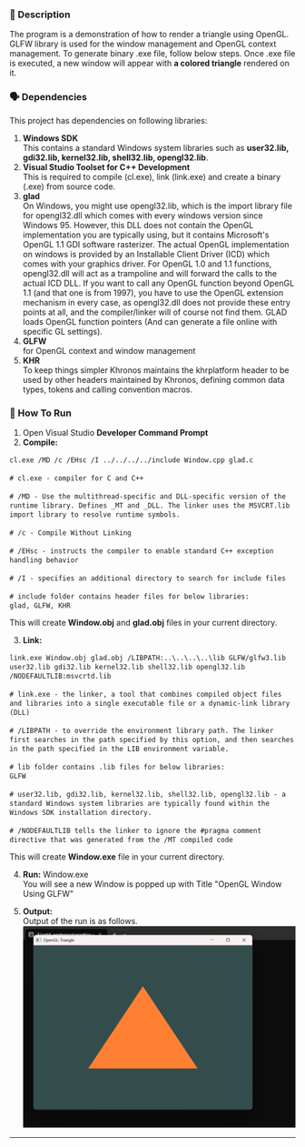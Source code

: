 ### 🌱 Description
The program is a demonstration of how to render a triangle using OpenGL. GLFW library is used for the window management and OpenGL context management. To generate binary .exe file, follow below steps. Once .exe file is  executed, a new window will appear with **a colored triangle** rendered on it.

### 🗣️ Dependencies
This project has dependencies on following libraries:
1. **Windows SDK**  
This contains a standard Windows system libraries such as **user32.lib, gdi32.lib, kernel32.lib, shell32.lib, opengl32.lib**.
2. **Visual Studio Toolset for C++ Development**  
This is required to compile (cl.exe), link (link.exe) and create a binary (.exe) from source code.
1. **glad**  
On Windows, you might use opengl32.lib, which is the import library file for opengl32.dll which comes with every windows version since Windows 95. However, this DLL does not contain the OpenGL implementation you are typically using, but it contains Microsoft's OpenGL 1.1 GDI software rasterizer. The actual OpenGL implementation on windows is provided by an Installable Client Driver (ICD) which comes with your graphics driver. For OpenGL 1.0 and 1.1 functions, opengl32.dll will act as a trampoline and will forward the calls to the actual ICD DLL. If you want to call any OpenGL function beyond OpenGL 1.1 (and that one is from 1997), you have to use the OpenGL extension mechanism in every case, as opengl32.dll does not provide these entry points at all, and the compiler/linker will of course not find them. GLAD loads OpenGL function pointers (And can generate a file online with specific GL settings).  
2. **GLFW**   
for OpenGL context and window management
3. **KHR**    
To keep things simpler Khronos maintains the khrplatform header to be used by other headers maintained by Khronos, defining common data types, tokens and calling convention macros. 

### 🚀 How To Run
1. Open Visual Studio **Developer Command Prompt**
2. **Compile:** 
```
cl.exe /MD /c /EHsc /I ../../../../include Window.cpp glad.c

# cl.exe - compiler for C and C++

# /MD - Use the multithread-specific and DLL-specific version of the runtime library. Defines _MT and _DLL. The linker uses the MSVCRT.lib import library to resolve runtime symbols.

# /c - Compile Without Linking

# /EHsc - instructs the compiler to enable standard C++ exception handling behavior

# /I - specifies an additional directory to search for include files

# include folder contains header files for below libraries: 
glad, GLFW, KHR  
```
This will create **Window.obj** and **glad.obj** files in your current directory.    

3. **Link:**
```
link.exe Window.obj glad.obj /LIBPATH:..\..\..\..\lib GLFW/glfw3.lib user32.lib gdi32.lib kernel32.lib shell32.lib opengl32.lib /NODEFAULTLIB:msvcrtd.lib

# link.exe - the linker, a tool that combines compiled object files and libraries into a single executable file or a dynamic-link library (DLL)

# /LIBPATH - to override the environment library path. The linker first searches in the path specified by this option, and then searches in the path specified in the LIB environment variable.

# lib folder contains .lib files for below libraries:
GLFW

# user32.lib, gdi32.lib, kernel32.lib, shell32.lib, opengl32.lib - a standard Windows system libraries are typically found within the Windows SDK installation directory.

# /NODEFAULTLIB tells the linker to ignore the #pragma comment directive that was generated from the /MT compiled code
```  
This will create **Window.exe** file in your current directory.    

4. **Run:** Window.exe  
You will see a new Window is popped up with Title "OpenGL Window Using GLFW"

5. **Output:**  
Output of the run is as follows.
![Image](./images/output.png)
---
